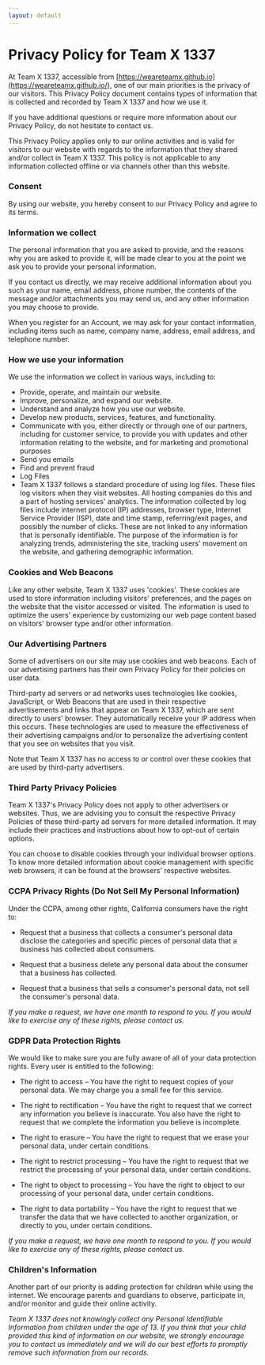 ```yaml
---
layout: default
---
```


# Privacy Policy for Team X 1337

At Team X 1337, accessible from [https://weareteamx.github.io](https://weareteamx.github.io/), one of our main priorities is the privacy of our visitors. This Privacy Policy document contains types of information that is collected and recorded by Team X 1337 and how we use it.

If you have additional questions or require more information about our Privacy Policy, do not hesitate to contact us.

This Privacy Policy applies only to our online activities and is valid for visitors to our website with regards to the information that they shared and/or collect in Team X 1337. This policy is not applicable to any information collected offline or via channels other than this website.

### Consent
By using our website, you hereby consent to our Privacy Policy and agree to its terms.

### Information we collect
The personal information that you are asked to provide, and the reasons why you are asked to provide it, will be made clear to you at the point we ask you to provide your personal information.

If you contact us directly, we may receive additional information about you such as your name, email address, phone number, the contents of the message and/or attachments you may send us, and any other information you may choose to provide.

When you register for an Account, we may ask for your contact information, including items such as name, company name, address, email address, and telephone number.

### How we use your information
We use the information we collect in various ways, including to:

- Provide, operate, and maintain our website.
- Improve, personalize, and expand our website.
- Understand and analyze how you use our website.
- Develop new products, services, features, and functionality.
- Communicate with you, either directly or through one of our partners, including for customer service, to provide you with updates and other information relating to the website, and for marketing and promotional purposes
- Send you emails
- Find and prevent fraud
- Log Files
- Team X 1337 follows a standard procedure of using log files. These files log visitors when they visit websites. All hosting companies do this and a part of hosting services' analytics. The information collected by log files include internet protocol (IP) addresses, browser type, Internet Service Provider (ISP), date and time stamp, referring/exit pages, and possibly the number of clicks. These are not linked to any information that is personally identifiable. The purpose of the information is for analyzing trends, administering the site, tracking users' movement on the website, and gathering demographic information.

### Cookies and Web Beacons
Like any other website, Team X 1337 uses 'cookies'. These cookies are used to store information including visitors' preferences, and the pages on the website that the visitor accessed or visited. The information is used to optimize the users' experience by customizing our web page content based on visitors' browser type and/or other information.

### Our Advertising Partners
Some of advertisers on our site may use cookies and web beacons. Each of our advertising partners has their own Privacy Policy for their policies on user data.

Third-party ad servers or ad networks uses technologies like cookies, JavaScript, or Web Beacons that are used in their respective advertisements and links that appear on Team X 1337, which are sent directly to users' browser. They automatically receive your IP address when this occurs. These technologies are used to measure the effectiveness of their advertising campaigns and/or to personalize the advertising content that you see on websites that you visit.

Note that Team X 1337 has no access to or control over these cookies that are used by third-party advertisers.

### Third Party Privacy Policies
Team X 1337's Privacy Policy does not apply to other advertisers or websites. Thus, we are advising you to consult the respective Privacy Policies of these third-party ad servers for more detailed information. It may include their practices and instructions about how to opt-out of certain options.

You can choose to disable cookies through your individual browser options. To know more detailed information about cookie management with specific web browsers, it can be found at the browsers' respective websites.

### CCPA Privacy Rights (Do Not Sell My Personal Information)
Under the CCPA, among other rights, California consumers have the right to:

- Request that a business that collects a consumer's personal data disclose the categories and specific pieces of personal data that a business has collected about consumers.

- Request that a business delete any personal data about the consumer that a business has collected.

- Request that a business that sells a consumer's personal data, not sell the consumer's personal data.

_If you make a request, we have one month to respond to you. If you would like to exercise any of these rights, please contact us._

### GDPR Data Protection Rights
We would like to make sure you are fully aware of all of your data protection rights. Every user is entitled to the following:

- The right to access – You have the right to request copies of your personal data. We may charge you a small fee for this service.

- The right to rectification – You have the right to request that we correct any information you believe is inaccurate. You also have the right to request that we complete the information you believe is incomplete.

- The right to erasure – You have the right to request that we erase your personal data, under certain conditions.

- The right to restrict processing – You have the right to request that we restrict the processing of your personal data, under certain conditions.

- The right to object to processing – You have the right to object to our processing of your personal data, under certain conditions.

- The right to data portability – You have the right to request that we transfer the data that we have collected to another organization, or directly to you, under certain conditions.

_If you make a request, we have one month to respond to you. If you would like to exercise any of these rights, please contact us._

### Children's Information
Another part of our priority is adding protection for children while using the internet. We encourage parents and guardians to observe, participate in, and/or monitor and guide their online activity.

_Team X 1337 does not knowingly collect any Personal Identifiable Information from children under the age of 13. If you think that your child provided this kind of information on our website, we strongly encourage you to contact us immediately and we will do our best efforts to promptly remove such information from our records._
